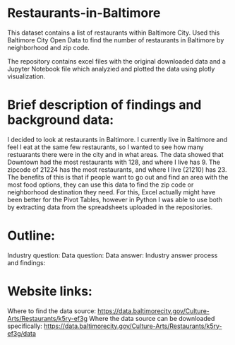 # Restaurants-in-Baltimore
This dataset contains a list of restaurants within Baltimore City. Used this Baltimore City Open Data to find the number of restaurants in Baltimore by neighborhood and zip code. 

The repository contains excel files with the original downloaded data and a Jupyter Notebook file which analyzied and plotted the data using plotly visualization. 

# Brief description of findings and background data:
I decided to look at restaurants in Baltimore. I currently live in Baltimore and feel I eat at the same few restaurants, so I wanted to see how many restuarants there were in the city and in what areas. The data showed that Downtown had the most restaurants with 128, and where I live has 9. The zipcode of 21224 has the most restaurants, and where I live (21210) has 23. The benefits of this is that if people want to go out and find an area with the most food options, they can use this data to find the zip code or neighborhood destination they need. For this, Excel actually might have been better for the Pivot Tables, however in Python I was able to use both by extracting data from the spreadsheets uploaded in the repositories.

# Outline:
Industry question:
Data question:
Data answer:
Industry answer process and findings:

# Website links:
Where to find the data source: https://data.baltimorecity.gov/Culture-Arts/Restaurants/k5ry-ef3g
Where the data source can be downloaded specifically: https://data.baltimorecity.gov/Culture-Arts/Restaurants/k5ry-ef3g/data
